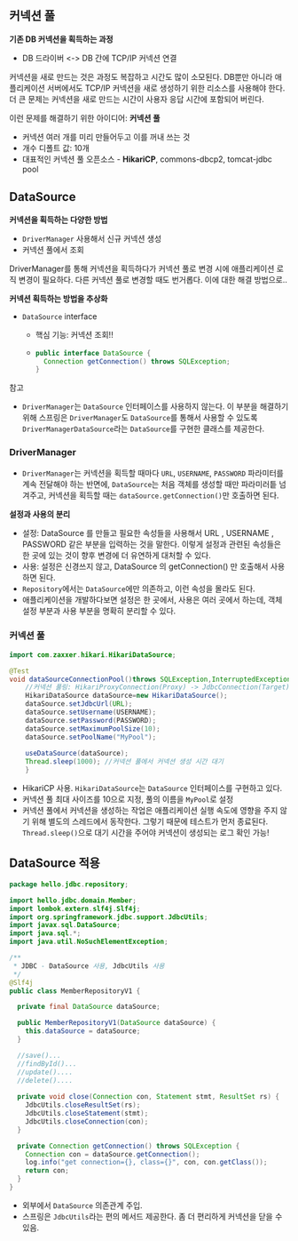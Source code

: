 ## 커넥션 풀

**기존 DB 커넥션을 획득하는 과정**

- DB 드라이버 <-> DB 간에 TCP/IP 커넥션 연결



커넥션을 새로 만드는 것은 과정도 복잡하고 시간도 많이 소모된다. DB뿐만 아니라 애플리케이션 서버에서도 TCP/IP 커넥션을 새로 생성하기 위한 리소스를 사용해야 한다. 더 큰 문제는 커넥션을 새로 만드는 시간이 사용자 응답 시간에 포함되어 버린다.



이런 문제를 해결하기 위한 아이디어: **커넥션 풀**

- 커넥션 여러 개를 미리 만들어두고 이를 꺼내 쓰는 것
- 개수 디폴트 값: 10개
- 대표적인 커넥션 풀 오픈소스 - **HikariCP**, commons-dbcp2, tomcat-jdbc pool



## DataSource

**커넥션을 획득하는 다양한 방법**

- `DriverManager` 사용해서 신규 커넥션 생성
- 커넥션 풀에서 조회



DriverManager를 통해 커넥션을 획득하다가 커넥션 풀로 변경 시에 애플리케이션 로직 변경이 필요하다. 다른 커넥션 풀로 변경할 때도 번거롭다. 이에 대한 해결 방법으로..



**커넥션 획득하는 방법을 추상화**

- `DataSource` interface

  - 핵심 기능: 커넥션 조회!!

  - ``` java
    public interface DataSource {
      Connection getConnection() throws SQLException;
    }
    ```



참고

- `DriverManager`는 `DataSource` 인터페이스를 사용하지 않는다. 이 부분을 해결하기 위해 스프링은 `DriverManager`도 `DataSource`를 통해서 사용할 수 있도록 `DriverManagerDataSource`라는 `DataSource`를 구현한 클래스를 제공한다.







### DriverManager

- `DriverManager`는 커넥션을 획득할 때마다 `URL`, `USERNAME`, `PASSWORD` 파라미터를 계속 전달해야 하는 반면에, `DataSource`는 처음 객체를 생성할 때만 파라미러틑 넘겨주고, 커넥션을 획득할 때는 `dataSource.getConnection()`만 호출하면 된다.



**설정과 사용의 분리**

- 설정: DataSource 를 만들고 필요한 속성들을 사용해서 URL , USERNAME , PASSWORD 같은 부분을 입력하는 것을 말한다. 이렇게 설정과 관련된 속성들은 한 곳에 있는 것이 향후 변경에 더 유연하게 대처할 수 있다. 
- 사용: 설정은 신경쓰지 않고, DataSource 의 getConnection() 만 호출해서 사용하면 된다.
- `Repository`에서는 `DataSource`에만 의존하고, 이런 속성을 몰라도 된다.
- 애플리케이션을 개발하다보면 설정은 한 곳에서, 사용은 여러 곳에서 하는데, 객체 설정 부분과 사용 부분을 명확히 분리할 수 있다.



### 커넥션 풀

```java
import com.zaxxer.hikari.HikariDataSource;

@Test
void dataSourceConnectionPool()throws SQLException,InterruptedException{
    //커넥션 풀링: HikariProxyConnection(Proxy) -> JdbcConnection(Target)
    HikariDataSource dataSource=new HikariDataSource();
    dataSource.setJdbcUrl(URL);
    dataSource.setUsername(USERNAME);
    dataSource.setPassword(PASSWORD);
    dataSource.setMaximumPoolSize(10);
    dataSource.setPoolName("MyPool");
  
    useDataSource(dataSource);
    Thread.sleep(1000); //커넥션 풀에서 커넥션 생성 시간 대기
    }
```

- HikariCP 사용. `HikariDataSource`는 `DataSource` 인터페이스를 구현하고 있다.
- 커넥션 풀 최대 사이즈를 10으로 지정, 풀의 이름을 `MyPool`로 설정
- 커넥션 풀에서 커넥션을 생성하는 작업은 애플리케이션 실행 속도에 영향을 주지 않기 위해 별도의 스레드에서 동작한다. 그렇기 때문에 테스트가 먼저 종료된다. `Thread.sleep()`으로 대기 시간을 주어야 커넥션이 생성되는 로그 확인 가능!



## DataSource 적용

```java
package hello.jdbc.repository;

import hello.jdbc.domain.Member;
import lombok.extern.slf4j.Slf4j;
import org.springframework.jdbc.support.JdbcUtils;
import javax.sql.DataSource;
import java.sql.*;
import java.util.NoSuchElementException;

/**
 * JDBC - DataSource 사용, JdbcUtils 사용
 */
@Slf4j
public class MemberRepositoryV1 {

  private final DataSource dataSource;

  public MemberRepositoryV1(DataSource dataSource) {
    this.dataSource = dataSource;
  }

  //save()...
  //findById()...
  //update()....
  //delete()....
  
  private void close(Connection con, Statement stmt, ResultSet rs) {
    JdbcUtils.closeResultSet(rs);
    JdbcUtils.closeStatement(stmt);
    JdbcUtils.closeConnection(con);
  }

  private Connection getConnection() throws SQLException {
    Connection con = dataSource.getConnection();
    log.info("get connection={}, class={}", con, con.getClass());
    return con;
  }
}
```

- 외부에서 `DataSource` 의존관계 주입.
- 스프링은 `JdbcUtils`라는 편의 메서드 제공한다. 좀 더 편리하게 커넥션을 닫을 수 있음.

